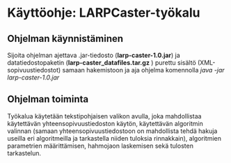 # Käyttöohje: LARPCaster-työkalu

## Ohjelman käynnistäminen
Sijoita ohjelman ajettava .jar-tiedosto (**larp-caster-1.0.jar**) ja datatiedostopaketin (**larp-caster_datafiles.tar.gz**
) purettu sisältö (XML-sopivuustiedostot) samaan hakemistoon ja aja ohjelma komennolla *java -jar larp-caster-1.0.jar*

## Ohjelman toiminta
Työkalua käytetään tekstipohjaisen valikon avulla, joka mahdollistaa käytettävän yhteensopivuustiedoston käytön, käytettävän algoritmin valinnan (samaan yhteensopivuustiedostoon on mahdollista tehdä hakuja useilla eri algoritmeilla ja tarkastella niiden tuloksia rinnakkain), algoritmien parametrien määrittämisen, hahmojaon laskemisen sekä tulosten tarkastelun.
